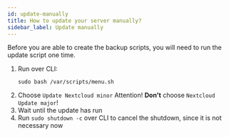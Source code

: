 ```yaml
---
id: update-manually
title: How to update your server manually?
sidebar_label: Update manually
---
```


Before you are able to create the backup scripts, you will need to run the update script one time.

1. Run over CLI:
    ```shell
    sudo bash /var/scripts/menu.sh
    ```
1. Choose `Update Nextcloud minor` Attention! **Don't** choose `Nextcloud Update major`!
1. Wait until the update has run
1. Run `sudo shutdown -c` over CLI to cancel the shutdown, since it is not necessary now